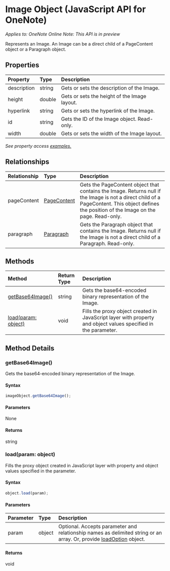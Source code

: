 # Image Object (JavaScript API for OneNote)

_Applies to: OneNote Online_
_Note: This API is in preview_

Represents an Image. An Image can be a direct child of a PageContent object or a Paragraph object.

## Properties

| Property	   | Type	|Description
|:---------------|:--------|:----------|
|description|string|Gets or sets the description of the Image.|
|height|double|Gets or sets the height of the Image layout.|
|hyperlink|string|Gets or sets the hyperlink of the Image.|
|id|string|Gets the ID of the Image object. Read-only.|
|width|double|Gets or sets the width of the Image layout.|

_See property access [examples.](#property-access-examples)_

## Relationships
| Relationship | Type	|Description|
|:---------------|:--------|:----------|
|pageContent|[PageContent](pagecontent.md)|Gets the PageContent object that contains the Image. Returns null if the Image is not a direct child of a PageContent. This object defines the position of the Image on the page. Read-only.|
|paragraph|[Paragraph](paragraph.md)|Gets the Paragraph object that contains the Image. Returns null if the Image is not a direct child of a Paragraph. Read-only.|

## Methods

| Method		   | Return Type	|Description|
|:---------------|:--------|:----------|
|[getBase64Image()](#getbase64image)|string|Gets the base64-encoded binary representation of the Image.|
|[load(param: object)](#loadparam-object)|void|Fills the proxy object created in JavaScript layer with property and object values specified in the parameter.|

## Method Details


### getBase64Image()
Gets the base64-encoded binary representation of the Image.

#### Syntax
```js
imageObject.getBase64Image();
```

#### Parameters
None

#### Returns
string

### load(param: object)
Fills the proxy object created in JavaScript layer with property and object values specified in the parameter.

#### Syntax
```js
object.load(param);
```

#### Parameters
| Parameter	   | Type	|Description|
|:---------------|:--------|:----------|
|param|object|Optional. Accepts parameter and relationship names as delimited string or an array. Or, provide [loadOption](loadoption.md) object.|

#### Returns
void
